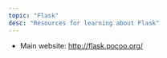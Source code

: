 ```yaml
---
topic: "Flask"
desc: "Resources for learning about Flask"
---
```


* Main website: http://flask.pocoo.org/

